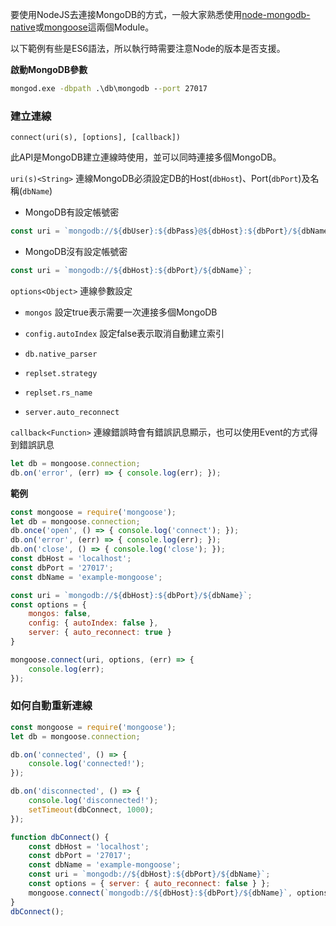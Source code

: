 
要使用NodeJS去連接MongoDB的方式，一般大家熟悉使用[node-mongodb-native](https://github.com/mongodb/node-mongodb-native)或[mongoose](https://github.com/Automattic/mongoose)這兩個Module。

以下範例有些是ES6語法，所以執行時需要注意Node的版本是否支援。

**啟動MongoDB參數**

```bat
mongod.exe -dbpath .\db\mongodb --port 27017
```

### 建立連線

`connect(uri(s), [options], [callback])`

此API是MongoDB建立連線時使用，並可以同時連接多個MongoDB。

`uri(s)<String>` 連線MongoDB必須設定DB的Host(`dbHost`)、Port(`dbPort`)及名稱(`dbName`)

- MongoDB有設定帳號密
```js
const uri = `mongodb://${dbUser}:${dbPass}@${dbHost}:${dbPort}/${dbName}`;
```

- MongoDB沒有設定帳號密
```js
const uri = `mongodb://${dbHost}:${dbPort}/${dbName}`;
```

`options<Object>` 連線參數設定

- `mongos` 設定true表示需要一次連接多個MongoDB

- `config.autoIndex` 設定false表示取消自動建立索引

- `db.native_parser` 

- `replset.strategy`

- `replset.rs_name`

- `server.auto_reconnect`

`callback<Function>` 連線錯誤時會有錯誤訊息顯示，也可以使用Event的方式得到錯誤訊息

```js
let db = mongoose.connection;
db.on('error', (err) => { console.log(err); });
```

**範例**

```js
const mongoose = require('mongoose');
let db = mongoose.connection;
db.once('open', () => { console.log('connect'); });
db.on('error', (err) => { console.log(err); });
db.on('close', () => { console.log('close'); });
const dbHost = 'localhost';
const dbPort = '27017';
const dbName = 'example-mongoose';

const uri = `mongodb://${dbHost}:${dbPort}/${dbName}`;
const options = {
    mongos: false,
    config: { autoIndex: false },
    server: { auto_reconnect: true }
}

mongoose.connect(uri, options, (err) => {
    console.log(err);
});
```


### 如何自動重新連線

```js
const mongoose = require('mongoose');
let db = mongoose.connection;

db.on('connected', () => {
    console.log('connected!');
});

db.on('disconnected', () => {
    console.log('disconnected!');
    setTimeout(dbConnect, 1000);
});

function dbConnect() {
    const dbHost = 'localhost';
    const dbPort = '27017';
    const dbName = 'example-mongoose';
    const uri = `mongodb://${dbHost}:${dbPort}/${dbName}`;
    const options = { server: { auto_reconnect: false } };
    mongoose.connect(`mongodb://${dbHost}:${dbPort}/${dbName}`, options);
}
dbConnect();

```
